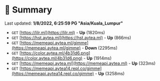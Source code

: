# 📖 Summary
Last updated: **1/8/2022, 6:25:59 PG "Asia/Kuala_Lumpur"**

- `GET` [https://lilr.ml](https://lilr.ml) - **Up** (1820ms)
- `GET` [https://hst.aytea.ml](https://hst.aytea.ml) - **Up** (866ms)
- `GET` [https://memeapi.aytea.ml/gimme](https://memeapi.aytea.ml/gimme) - **Down** (2295ms)
- `GET` [https://color.aytea.ml/4b31d6.png](https://color.aytea.ml/4b31d6.png) - **Up** (1914ms)
- `GET` [https://memeapi.aytea.ml](https://memeapi.aytea.ml) - **Up** (323ms)
- `GET` [https://memeapi.aytea14.repl.co/gimme](https://memeapi.aytea14.repl.co/gimme) - **Up** (3258ms)
